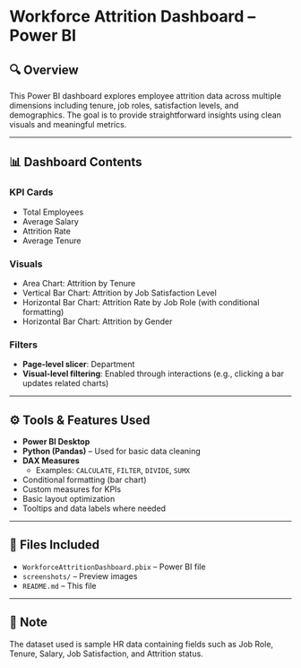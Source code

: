 # Workforce Attrition Dashboard – Power BI

## 🔍 Overview
This Power BI dashboard explores employee attrition data across multiple dimensions including tenure, job roles, satisfaction levels, and demographics. The goal is to provide straightforward insights using clean visuals and meaningful metrics.

---

## 📊 Dashboard Contents

### KPI Cards
- Total Employees  
- Average Salary  
- Attrition Rate  
- Average Tenure  

### Visuals
- Area Chart: Attrition by Tenure  
- Vertical Bar Chart: Attrition by Job Satisfaction Level  
- Horizontal Bar Chart: Attrition Rate by Job Role (with conditional formatting)  
- Horizontal Bar Chart: Attrition by Gender  

### Filters
- **Page-level slicer**: Department  
- **Visual-level filtering**: Enabled through interactions (e.g., clicking a bar updates related charts)

---

## ⚙️ Tools & Features Used
- **Power BI Desktop**
- **Python (Pandas)** – Used for basic data cleaning  
- **DAX Measures**  
  - Examples: `CALCULATE`, `FILTER`, `DIVIDE`, `SUMX`  
- Conditional formatting (bar chart)  
- Custom measures for KPIs  
- Basic layout optimization  
- Tooltips and data labels where needed

---

## 📂 Files Included
- `WorkforceAttritionDashboard.pbix` – Power BI file  
- `screenshots/` – Preview images  
- `README.md` – This file  

---

## 📌 Note
The dataset used is sample HR data containing fields such as Job Role, Tenure, Salary, Job Satisfaction, and Attrition status.
